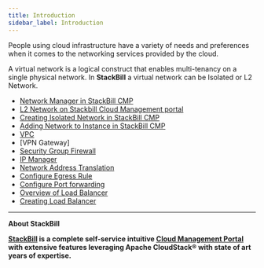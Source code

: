 ```yaml
---
title: Introduction
sidebar_label: Introduction
---
```


People using cloud infrastructure have a variety of needs and preferences when it comes to the networking services provided by the cloud. 

A virtual network is a logical construct that enables multi-tenancy on a single physical network. In **StackBill**
a virtual network can be Isolated or L2 Network.

 - [Network Manager in StackBill CMP](./basic-network#network-manager-in-stackbill-cmp)
 - [L2 Network on Stackbill Cloud Management portal](./basic-network#l2-network-on-stackbill-cloud-management-portal)
 - [Creating Isolated Network in StackBill CMP](./basic-network#creating-isolated-network-in-stackbill-cmp)
 - [Adding Network to Instance in StackBill CMP](./basic-network#adding-network-to-instance-in-stackbill-cmp)
 - [VPC](./basic-network#vpc-virtual-private-cloud-in-stackbill-cmp)
 - [VPN Gateway]
 - [Security Group Firewall](./basic-network#adding-security-groups-in-stackbill-cmp)
 - [IP Manager](/basic-network#ip-manager-overview-on-stackbill-cmp)
 - [Network Address Translation](/basic-network#what-is-mean-by-network-address-translation)
 - [Configure Egress Rule](./basic-network#creating-egress-rule-on-stackbill-cmp)
 - [Configure Port forwarding](./basic-network#configure-port-forwarding)
 - [Overview of Load Balancer](./basic-network#overview-of-load-balancer-in-stackbill-cloud-management-portal)
 - [Creating Load Balancer](./basic-network#add-a-load-balancer-to-an-instance-in-stackbill-cloud-management-portal)

 -----------------------------------------------------


**About StackBill**

**[StackBill](https://www.youtube.com/watch?v=nyV8oE3dfXs) is a complete self-service intuitive [Cloud Management Portal](https://www.stackbill.com/) with extensive features leveraging Apache CloudStack® with state of art years of expertise.**
